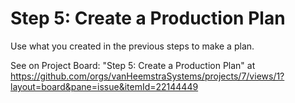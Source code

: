 # Step 5: Create a Production Plan

Use what you created in the previous steps to make a plan.

See on Project Board: "Step 5: Create a Production Plan" at https://github.com/orgs/vanHeemstraSystems/projects/7/views/1?layout=board&pane=issue&itemId=22144449
